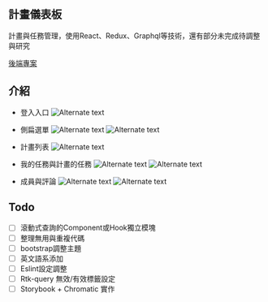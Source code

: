 
## 計畫儀表板

計畫與任務管理，使用React、Redux、Graphql等技術，還有部分未完成待調整與研究

[後端專案](https://github.com/Slipromise/plan-dashboard-graphql)

## 介紹

- 登入入口
![Alternate text](./doc/登入.png)

- 側扁選單
![Alternate text](./doc/側邊選單.png)
![Alternate text](./doc/側邊選單縮小.png)

- 計畫列表
![Alternate text](./doc/計畫.png)

- 我的任務與計畫的任務
![Alternate text](./doc/我的任務.png)
![Alternate text](./doc/計畫的任務.png)

- 成員與評論
![Alternate text](./doc/成員列表.png)
![Alternate text](./doc/評論.png)

## Todo

- [ ] 滾動式查詢的Component或Hook獨立模塊
- [ ] 整理無用與重複代碼
- [ ] bootstrap調整主題
- [ ] 英文語系添加
- [ ] Eslint設定調整
- [ ] Rtk-query 無效/有效標籤設定
- [ ] Storybook + Chromatic 實作
